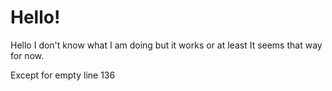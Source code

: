 # Hello!
Hello I don't know what I am doing but it works or at least It seems that way for now.

Except for empty line 136